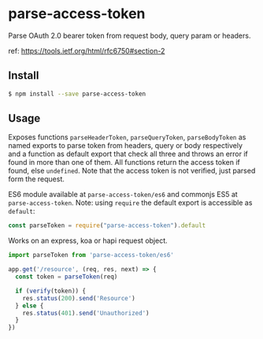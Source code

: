 parse-access-token
=====================

Parse OAuth 2.0 bearer token from request body, query param or headers.

ref: https://tools.ietf.org/html/rfc6750#section-2

## Install

```bash
$ npm install --save parse-access-token
```

## Usage

Exposes functions `parseHeaderToken`, `parseQueryToken`, `parseBodyToken` as named exports
to parse token from headers, query or body respectively and a function as default export that check all three
and throws an error if found in more than one of them. All functions return the access token if found, else `undefined`.
Note that the access token is not verified, just parsed form the request.

ES6 module available at `parse-access-token/es6` and commonjs ES5 at `parse-access-token`. Note: using `require` the default export is accessible as `default`:

```js
const parseToken = require("parse-access-token").default
```

Works on an express, koa or hapi request object.

```js
import parseToken from 'parse-access-token/es6'

app.get('/resource', (req, res, next) => {
  const token = parseToken(req)

  if (verify(token)) {
    res.status(200).send('Resource')
  } else {
    res.status(401).send('Unauthorized')
  }
})
```
